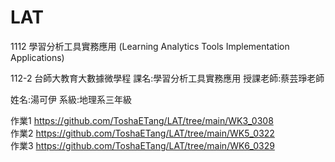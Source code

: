 # LAT
1112 學習分析工具實務應用 (Learning Analytics Tools Implementation Applications)

112-2 台師大教育大數據微學程
課名:學習分析工具實務應用
授課老師:蔡芸琤老師

姓名:湯可伊
系級:地理系三年級


作業1 https://github.com/ToshaETang/LAT/tree/main/WK3_0308  
作業2 https://github.com/ToshaETang/LAT/tree/main/WK5_0322  
作業3 https://github.com/ToshaETang/LAT/tree/main/WK6_0329  
